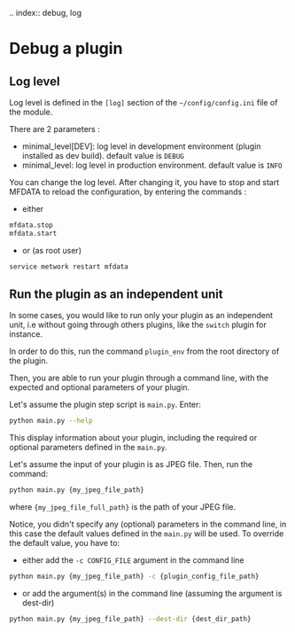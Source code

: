 .. index:: debug, log
# Debug a plugin

## Log level

Log level is defined in the `[log]` section of the `~/config/config.ini` file of the module.

There are 2 parameters :

- minimal_level[DEV]: log level in development environment (plugin installed as dev build). default value is `DEBUG`
- minimal_level: log level in production environment. default value is `INFO`

You can change the log level. After changing it, you have to stop and start MFDATA to reload the configuration, by entering the commands :

- either
```bash
mfdata.stop
mfdata.start
```

- or (as root user)
```bash
service metwork restart mfdata
```

## Run the plugin as an independent unit

In some cases, you would like to run only your plugin as an independent unit, i.e without going through others plugins, like the `switch` plugin for instance.

In order to do this, run the command `plugin_env` from the root directory of the plugin.

Then, you are able to run your plugin through a command line, with the expected and optional parameters of your plugin.

Let's assume the plugin step script is `main.py`. Enter:
```bash
python main.py --help
```

This display information about your plugin, including the required or optional parameters defined in the `main.py`.

Let's assume the input of your plugin is as JPEG file. Then, run the command:
```bash
python main.py {my_jpeg_file_path}
```
where `{my_jpeg_file_full_path}` is the path of your JPEG file.

Notice, you didn't specify any (optional) parameters in the command line, in this case the default values defined in the `main.py` will be used. To override the default value, you have to:

- either add the `-c CONFIG_FILE` argument in the command line
```bash
python main.py {my_jpeg_file_path} -c {plugin_config_file_path}
```

- or add the argument(s) in the command line (assuming the argument is dest-dir)
```bash
python main.py {my_jpeg_file_path} --dest-dir {dest_dir_path}
```


